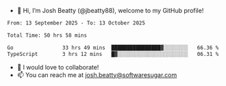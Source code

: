 - 👋 Hi, I’m Josh Beatty (@jbeatty88), welcome to my GitHub profile!

<!--START_SECTION:waka-->

```txt
From: 13 September 2025 - To: 13 October 2025

Total Time: 50 hrs 58 mins

Go                33 hrs 49 mins  ████████████████▓░░░░░░░░   66.36 %
TypeScript        3 hrs 12 mins   █▓░░░░░░░░░░░░░░░░░░░░░░░   06.31 %
```

<!--END_SECTION:waka-->

- 💞️ I would love to collaborate!
- 📫 You can reach me at josh.beatty@softwaresugar.com

<!---
jbeatty88/jbeatty88 is a ✨ special ✨ repository because its `README.md` (this file) appears on your GitHub profile.
You can click the Preview link to take a look at your changes.
--->
